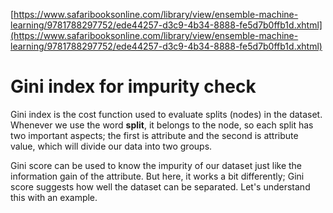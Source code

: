 [https://www.safaribooksonline.com/library/view/ensemble-machine-learning/9781788297752/ede44257-d3c9-4b34-8888-fe5d7b0ffb1d.xhtml](https://www.safaribooksonline.com/library/view/ensemble-machine-learning/9781788297752/ede44257-d3c9-4b34-8888-fe5d7b0ffb1d.xhtml)

# Gini index for impurity check

Gini index is the cost function used to evaluate splits \(nodes\) in the dataset. Whenever we use the word **split**, it belongs to the node, so each split has two important aspects; the first is attribute and the second is attribute value, which will divide our data into two groups.

Gini score can be used to know the impurity of our dataset just like the information gain of the attribute. But here, it works a bit differently; Gini score suggests how well the dataset can be separated. Let's understand this with an example.



